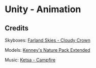 # Unity - Animation




## Credits
Skyboxes: [Farland Skies - Cloudy Crown](https://assetstore.unity.com/packages/2d/textures-materials/sky/farland-skies-cloudy-crown-60004)

Models: [Kenney's Nature Pack Extended](https://kenney.nl/assets/nature-pack-extended)

Music: [Ketsa - Campfire](https://freemusicarchive.org/music/Ketsa/ascendance/campfire)